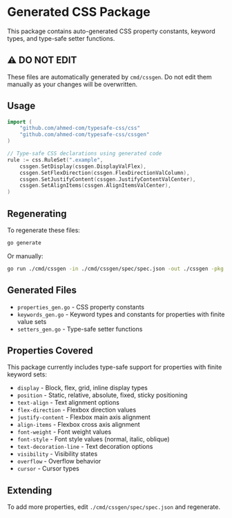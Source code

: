 # Generated CSS Package

This package contains auto-generated CSS property constants, keyword types, and type-safe setter functions.

## ⚠️ DO NOT EDIT

These files are automatically generated by `cmd/cssgen`. Do not edit them manually as your changes will be overwritten.

## Usage

```go
import (
    "github.com/ahmed-com/typesafe-css/css"
    "github.com/ahmed-com/typesafe-css/cssgen"
)

// Type-safe CSS declarations using generated code
rule := css.RuleSet(".example",
    cssgen.SetDisplay(cssgen.DisplayValFlex),
    cssgen.SetFlexDirection(cssgen.FlexDirectionValColumn),
    cssgen.SetJustifyContent(cssgen.JustifyContentValCenter),
    cssgen.SetAlignItems(cssgen.AlignItemsValCenter),
)
```

## Regenerating

To regenerate these files:

```bash
go generate
```

Or manually:

```bash
go run ./cmd/cssgen -in ./cmd/cssgen/spec/spec.json -out ./cssgen -pkg cssgen
```

## Generated Files

- `properties_gen.go` - CSS property constants
- `keywords_gen.go` - Keyword types and constants for properties with finite value sets
- `setters_gen.go` - Type-safe setter functions

## Properties Covered

This package currently includes type-safe support for properties with finite keyword sets:

- `display` - Block, flex, grid, inline display types
- `position` - Static, relative, absolute, fixed, sticky positioning
- `text-align` - Text alignment options
- `flex-direction` - Flexbox direction values
- `justify-content` - Flexbox main axis alignment
- `align-items` - Flexbox cross axis alignment
- `font-weight` - Font weight values
- `font-style` - Font style values (normal, italic, oblique)
- `text-decoration-line` - Text decoration options
- `visibility` - Visibility states
- `overflow` - Overflow behavior
- `cursor` - Cursor types

## Extending

To add more properties, edit `./cmd/cssgen/spec/spec.json` and regenerate.